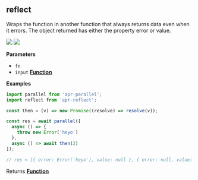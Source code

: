 <!-- Generated by documentation.js. Update this documentation by updating the source code. -->

## reflect

<a id="reflect"></a> Wraps the function in another function that always returns
data even when it errors. The object returned has either the property error or
value.

[![](https://img.shields.io/npm/v/apr-reflect.svg?style=flat-square)](https://www.npmjs.com/package/apr-reflect)
[![](https://img.shields.io/npm/l/apr-reflect.svg?style=flat-square)](https://www.npmjs.com/package/apr-reflect)

**Parameters**

* `fn`
* `input`
  **[Function](https://developer.mozilla.org/en-US/docs/Web/JavaScript/Reference/Statements/function)**

**Examples**

```javascript
import parallel from 'apr-parallel';
import reflect from 'apr-reflect';

const then = (v) => new Promise((resolve) => resolve(v));

const res = await parallel([
  async () => {
    throw new Error('heyo')
  },
  async () => await then(2)
]);

// res = [{ error: Error('heyo'), value: null }, { error: null, value: 2 }]
```

Returns
**[Function](https://developer.mozilla.org/en-US/docs/Web/JavaScript/Reference/Statements/function)**

